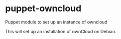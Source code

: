puppet-owncloud
===============

Puppet module to set up an instance of owncloud

This will set up an installation of ownCloud on Debian.

